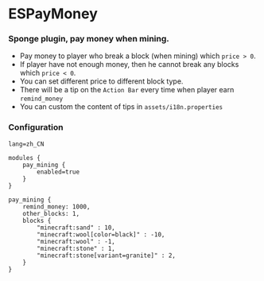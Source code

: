 # ESPayMoney

### Sponge plugin, pay money when mining.
* Pay money to player who break a block (when mining) which `price > 0`.
* If player have not enough money, then he cannot break any blocks which `price < 0`.
* You can set different price to different block type.
* There will be a tip on the `Action Bar` every time when player earn `remind_money`
* You can custom the content of tips in `assets/i18n.properties`

### Configuration

```
lang=zh_CN

modules {
    pay_mining {
        enabled=true
    }
}

pay_mining {
    remind_money: 1000,
    other_blocks: 1,
    blocks {
        "minecraft:sand" : 10,
        "minecraft:wool[color=black]" : -10,
        "minecraft:wool" : -1,
        "minecraft:stone" : 1,
        "minecraft:stone[variant=granite]" : 2,
    }
}
```
